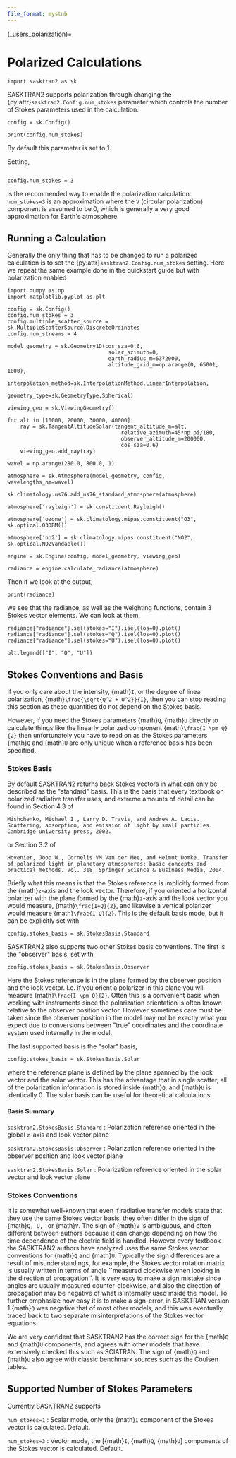 ```yaml
---
file_format: mystnb
---
```


(_users_polarization)=
# Polarized Calculations
```{code-cell}
import sasktran2 as sk
```

SASKTRAN2 supports polarization through changing the {py:attr}`sasktran2.Config.num_stokes` parameter which
controls the number of Stokes parameters used in the calculation.

```{code-cell}
config = sk.Config()

print(config.num_stokes)
```
By default this parameter is set to 1.

Setting,
```{code-cell}

config.num_stokes = 3
```
is the recommended way to enable the polarization calculation.  `num_stokes=3` is an approximation
where the `V` (circular polarization) component is assumed to be 0, which is generally a very good
approximation for Earth's atmosphere.

## Running a Calculation
Generally the only thing that has to be changed to run a polarized calculation is to set the
{py:attr}`sasktran2.Config.num_stokes` setting.  Here we repeat the same example done in the quickstart
guide but with polarization enabled

```{code-cell}
import numpy as np
import matplotlib.pyplot as plt

config = sk.Config()
config.num_stokes = 3
config.multiple_scatter_source = sk.MultipleScatterSource.DiscreteOrdinates
config.num_streams = 4

model_geometry = sk.Geometry1D(cos_sza=0.6,
                                solar_azimuth=0,
                                earth_radius_m=6372000,
                                altitude_grid_m=np.arange(0, 65001, 1000),
                                interpolation_method=sk.InterpolationMethod.LinearInterpolation,
                                geometry_type=sk.GeometryType.Spherical)

viewing_geo = sk.ViewingGeometry()

for alt in [10000, 20000, 30000, 40000]:
    ray = sk.TangentAltitudeSolar(tangent_altitude_m=alt,
                                    relative_azimuth=45*np.pi/180,
                                    observer_altitude_m=200000,
                                    cos_sza=0.6)
    viewing_geo.add_ray(ray)

wavel = np.arange(280.0, 800.0, 1)

atmosphere = sk.Atmosphere(model_geometry, config, wavelengths_nm=wavel)

sk.climatology.us76.add_us76_standard_atmosphere(atmosphere)

atmosphere['rayleigh'] = sk.constituent.Rayleigh()

atmosphere['ozone'] = sk.climatology.mipas.constituent("O3", sk.optical.O3DBM())

atmosphere['no2'] = sk.climatology.mipas.constituent("NO2", sk.optical.NO2Vandaele())

engine = sk.Engine(config, model_geometry, viewing_geo)

radiance = engine.calculate_radiance(atmosphere)
```

Then if we look at the output,
```{code-cell}
print(radiance)
```

we see that the radiance, as well as the weighting functions, contain 3 Stokes vector elements.
We can look at them,
```{code-cell}
radiance["radiance"].sel(stokes="I").isel(los=0).plot()
radiance["radiance"].sel(stokes="Q").isel(los=0).plot()
radiance["radiance"].sel(stokes="U").isel(los=0).plot()

plt.legend(["I", "Q", "U"])
```

## Stokes Conventions and Basis
If you only care about the intensity, {math}`I`, or the degree of linear polarization,
{math}`\frac{\sqrt{Q^2 + U^2}}{I}`, then you can stop reading this section as these quantities
do not depend on the Stokes basis.

However, if you need the Stokes parameters {math}`Q`, {math}`U` directly to calculate things
like the linearly polarized component {math}`\frac{I \pm Q}{2}` then unfortunately you have to
read on as the Stokes parameters {math}`Q` and {math}`U` are only unique when a reference basis has
been specified.

### Stokes Basis
By default SASKTRAN2 returns back Stokes vectors in what can only be described as the "standard" basis.
This is the basis that every textbook on polarized radiative transfer uses, and extreme amounts of detail
can be found in Section 4.3 of

    Mishchenko, Michael I., Larry D. Travis, and Andrew A. Lacis. Scattering, absorption, and emission of light by small particles. Cambridge university press, 2002.

or Section 3.2 of

    Hovenier, Joop W., Cornelis VM Van der Mee, and Helmut Domke. Transfer of polarized light in planetary atmospheres: basic concepts and practical methods. Vol. 318. Springer Science & Business Media, 2004.

Briefly what this means is that the Stokes reference is implicitly formed from the {math}`z`-axis and the look vector.
Therefore, if you oriented a horizontal polarizer with the plane formed by the {math}`z`-axis and the look vector you would measure,
{math}`\frac{I+Q}{2}`, and likewise a vertical polarizer would measure {math}`\frac{I-Q}{2}`.  This is the default
basis mode, but it can be explicitly set with

```{code-cell}
config.stokes_basis = sk.StokesBasis.Standard
```

SASKTRAN2 also supports two other Stokes basis conventions.  The first is the "observer" basis, set with

```{code-cell}
config.stokes_basis = sk.StokesBasis.Observer
```

Here the Stokes reference is in the plane formed by the observer position and the look vector.
I.e. if you orient a polarizer in this plane you will measure {math}`\frac{I \pm Q}{2}`.
Often this is a convenient basis when working with instruments since the polarization orientation
is often known relative to the observer position vector.  However sometimes care must be taken
since the observer position in the model may not be exactly what you expect due to conversions
between "true" coordinates and the coordinate system used internally in the model.

The last supported basis is the "solar" basis,

```{code-cell}
config.stokes_basis = sk.StokesBasis.Solar
```

where the reference plane is defined by the plane spanned by the look vector and the solar vector.
This has the advantage that in single scatter, all of the polarization information is stored inside
{math}`Q`, and {math}`U` is identically 0.  The solar basis can be useful for theoretical calculations.

#### Basis Summary
`sasktran2.StokesBasis.Standard`
: Polarization reference oriented in the global `z`-axis and look vector plane

`sasktran2.StokesBasis.Observer`
: Polarization reference oriented in the observer position and look vector plane

`sasktran2.StokesBasis.Solar`
: Polarization reference oriented in the solar vector and look vector plane


### Stokes Conventions
It is somewhat well-known that even if radiative transfer models state that they use the same Stokes vector basis,
they often differ in the sign of {math}`Q, U, ` or {math}`V`. The sign of {math}`V` is ambiguous, and often different
between authors because it can change depending on how the time dependence of the electric field is handled.
However every textbook the SASKTRAN2 authors have analyzed uses the same Stokes vector conventions for {math}`Q` and {math}`U`.
Typically the sign differences are a result of misunderstandings, for example, the Stokes vector rotation matrix is usually written
in terms of angle ``measured clockwise when looking in the direction of propagation''. It is very easy to make a sign mistake
since angles are usually measured counter-clockwise, and also the direction of propagation may be negative of what is internally
used inside the model.  To further emphasize how easy it is to make a sign-error, in SASKTRAN version 1 {math}`Q` was negative that of most other models,
and this was eventually traced back to two separate misinterpretations of the Stokes vector equations.

We are very confident that SASKTRAN2 has the correct sign for the {math}`Q` and {math}`U` components, and agrees with other models
that have extensively checked this such as SCIATRAN.  The sign of {math}`Q` and {math}`U` also agree with classic benchmark sources
such as the Coulsen tables.

## Supported Number of Stokes Parameters
Currently SASKTRAN2 supports

`num_stokes=1`
: Scalar mode, only the {math}`I` component of the Stokes vector is calculated. Default.

`num_stokes=3`
: Vector mode, the [{math}`I`, {math}`Q`, {math}`U`] components of the Stokes vector is calculated. Default.
